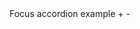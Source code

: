 

<div data-trigger="accordion" data-target="#accordionExampleClosed">
  <span>
    Focus accordion example
    <span class="more">+</span>
    <span class="less">-</span>
  </span>
</div>
<div id="accordionExampleClosed" class="accordion-content" style="display:none;">
  <div class="accordion-inner">
    <p>
      This accordion is close to start with
    </p>
    <p>  
      Lorem ipsum dolor sit amet, consectetur adipiscing elit, sed do eiusmod tempor incididunt ut labore et dolore magna aliqua. Ut enim ad minim veniam, quis nostrud exercitation ullamco laboris nisi ut aliquip ex ea commodo consequat. Duis aute irure dolor in reprehenderit in voluptate velit esse cillum dolore eu fugiat nulla pariatur. Excepteur sint occaecat cupidatat non proident, sunt in culpa qui officia deserunt mollit anim id est laborum.
    </p>
  </div>
</div>

<script>
  var accordionExampleClosed = new Focus('#accordionExampleClosed', {
    triggerClass: 'open',
    slide: true
  });
</script>
